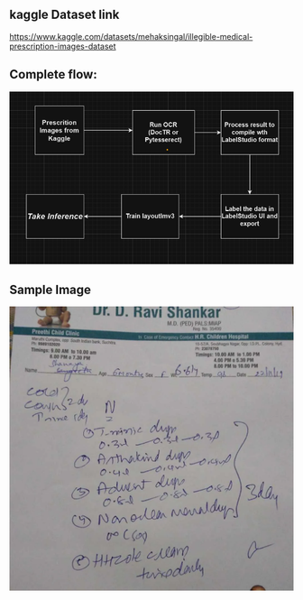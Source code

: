 ## kaggle Dataset link

https://www.kaggle.com/datasets/mehaksingal/illegible-medical-prescription-images-dataset

## Complete flow:
![Flow](images/prescrption_processing.png)

## Sample Image 
![Prescription](images/7.jpg)